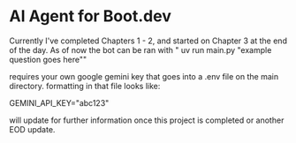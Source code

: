 # AI Agent for Boot.dev
Currently I've completed Chapters 1 - 2, and started on Chapter 3 at the end of the day.
As of now the bot can be ran with " uv run main.py "example question goes here""

requires your own google gemini key that goes into a .env file on the main directory.
formatting in that file looks like: 

GEMINI_API_KEY="abc123"

will update for further information once this project is completed or another EOD update. 